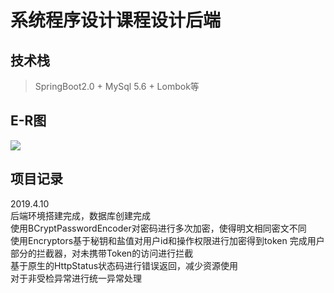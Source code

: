 # 系统程序设计课程设计后端
## 技术栈
> SpringBoot2.0 \+ MySql 5.6 \+ Lombok等  

## E-R图
![](./E-R图.png)  
## 项目记录
2019.4.10  
后端环境搭建完成，数据库创建完成  
使用BCryptPasswordEncoder对密码进行多次加密，使得明文相同密文不同  
使用Encryptors基于秘钥和盐值对用户id和操作权限进行加密得到token
完成用户部分的拦截器，对未携带Token的访问进行拦截  
基于原生的HttpStatus状态码进行错误返回，减少资源使用  
对于非受检异常进行统一异常处理